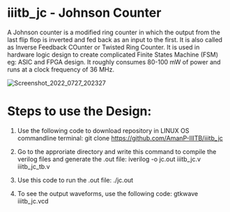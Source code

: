 # iiitb_jc - Johnson Counter
A Johnson counter is a modified ring counter in which the output from the last flip flop is inverted and fed back as an input to the first. It is also called as Inverse Feedback COunter or Twisted Ring Counter. It is used in hardware logic design to create complicated Finite States Machine (FSM) eg: ASIC and FPGA design. It roughly consumes 80-100 mW of power and runs at a clock frequency of 36 MHz.

![Screenshot_2022_0727_202327](https://user-images.githubusercontent.com/110079634/181279890-9a271248-a5c5-4835-ac2a-260d401092c0.jpg)


# Steps to use the Design:

1. Use the following code to download repository in LINUX OS commandline terminal:
 git clone https://github.com/AmanP-IIITB/iiitb_jc
 
2. Go to the approriate directory and write this command to compile the verilog files and generate the .out file:
   iverilog -o jc.out iiitb_jc.v iiitb_jc_tb.v
   
3. Use this code to run the .out file:
   ./jc.out
   
4. To see the output waveforms, use the following code:
   gtkwave iiitb_jc.vcd
